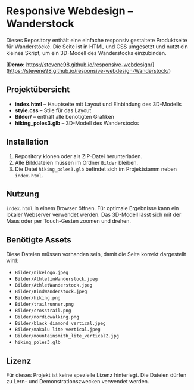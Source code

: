 # Responsive Webdesign – Wanderstock

Dieses Repository enthält eine einfache responsiv gestaltete Produktseite für Wanderstöcke. Die Seite ist in HTML und CSS umgesetzt und nutzt ein kleines Skript, um ein 3D-Modell des Wanderstocks einzubinden.

[**Demo:** [<https://stevene98.github.io/responsive-webdesign/>](https://stevene98.github.io/responsive-webdesign-Wanderstock/)](https://stevene98.github.io/responsive-webdesign-Wanderstock/)

## Projektübersicht

- **index.html** – Hauptseite mit Layout und Einbindung des 3D-Modells
- **style.css** – Stile für das Layout
- **Bilder/** – enthält alle benötigten Grafiken
- **hiking_poles3.glb** – 3D-Modell des Wanderstocks

## Installation

1. Repository klonen oder als ZIP-Datei herunterladen.
2. Alle Bilddateien müssen im Ordner `Bilder` bleiben.
3. Die Datei `hiking_poles3.glb` befindet sich im Projektstamm neben `index.html`.

## Nutzung

`index.html` in einem Browser öffnen. Für optimale Ergebnisse kann ein lokaler Webserver verwendet werden. Das 3D-Modell lässt sich mit der Maus oder per Touch-Gesten zoomen und drehen.

## Benötigte Assets

Diese Dateien müssen vorhanden sein, damit die Seite korrekt dargestellt wird:

- `Bilder/nikelogo.jpeg`
- `Bilder/AthletinWanderstock.jpeg`
- `Bilder/AthletWanderstock.jpeg`
- `Bilder/KindWanderstock.jpeg`
- `Bilder/hiking.png`
- `Bilder/trailrunner.png`
- `Bilder/crosstrail.png`
- `Bilder/nordicwalking.png`
- `Bilder/black diamond vertical.jpeg`
- `Bilder/makalu lite vertical.jpeg`
- `Bilder/mountainsmith_lite_vertical2.jpg`
- `hiking_poles3.glb`

## Lizenz

Für dieses Projekt ist keine spezielle Lizenz hinterlegt. Die Dateien dürfen zu Lern- und Demonstrationszwecken verwendet werden.
